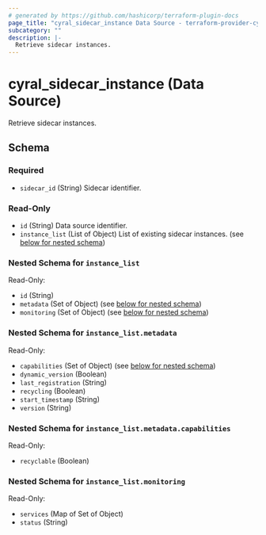 ```yaml
---
# generated by https://github.com/hashicorp/terraform-plugin-docs
page_title: "cyral_sidecar_instance Data Source - terraform-provider-cyral"
subcategory: ""
description: |-
  Retrieve sidecar instances.
---
```


# cyral_sidecar_instance (Data Source)

Retrieve sidecar instances.

<!-- schema generated by tfplugindocs -->

## Schema

### Required

- `sidecar_id` (String) Sidecar identifier.

### Read-Only

- `id` (String) Data source identifier.
- `instance_list` (List of Object) List of existing sidecar instances. (see [below for nested schema](#nestedatt--instance_list))

<a id="nestedatt--instance_list"></a>

### Nested Schema for `instance_list`

Read-Only:

- `id` (String)
- `metadata` (Set of Object) (see [below for nested schema](#nestedobjatt--instance_list--metadata))
- `monitoring` (Set of Object) (see [below for nested schema](#nestedobjatt--instance_list--monitoring))

<a id="nestedobjatt--instance_list--metadata"></a>

### Nested Schema for `instance_list.metadata`

Read-Only:

- `capabilities` (Set of Object) (see [below for nested schema](#nestedobjatt--instance_list--metadata--capabilities))
- `dynamic_version` (Boolean)
- `last_registration` (String)
- `recycling` (Boolean)
- `start_timestamp` (String)
- `version` (String)

<a id="nestedobjatt--instance_list--metadata--capabilities"></a>

### Nested Schema for `instance_list.metadata.capabilities`

Read-Only:

- `recyclable` (Boolean)

<a id="nestedobjatt--instance_list--monitoring"></a>

### Nested Schema for `instance_list.monitoring`

Read-Only:

- `services` (Map of Set of Object)
- `status` (String)
